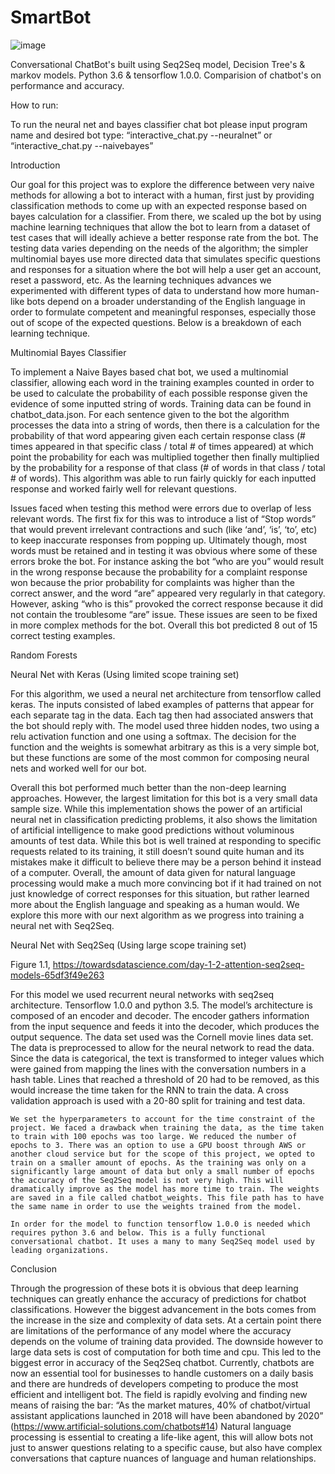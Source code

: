 # SmartBot

![image](https://user-images.githubusercontent.com/35156624/127047027-2f35a3e2-67fa-4883-82e1-9f5395ae40f8.png)
 
Conversational ChatBot's built using Seq2Seq model, Decision Tree's & markov models. Python 3.6 & tensorflow 1.0.0. Comparision of chatbot's on performance and accuracy.

How to run:
	
To run the neural net and bayes classifier chat bot please input program name and desired bot type: “interactive_chat.py --neuralnet” or “interactive_chat.py --naivebayes” 
           


Introduction

Our goal for this project was to explore the difference between very naive methods for allowing a bot to interact with a human, first just by providing classification methods to come up with an expected response based on bayes calculation for a classifier. From there, we scaled up the bot by using machine learning techniques that allow the bot to learn from a dataset of test cases that will ideally achieve a better response rate from the bot. The testing data varies depending on the needs of the algorithm; the simpler multinomial bayes use more directed data that simulates specific questions and responses for a situation where the bot will help a user get an account, reset a password, etc. As the learning techniques advances we experimented with different types of data to understand how more human-like bots depend on a broader understanding of the English language in order to formulate competent and meaningful responses, especially those out of scope of the expected questions. Below is a breakdown of each learning technique. 

Multinomial Bayes Classifier

To implement a Naive Bayes based chat bot, we used a multinomial classifier, allowing each word in the training examples counted in order to be used to calculate the probability of each possible response given the evidence of some inputted string of words. Training data can be found in chatbot_data.json. For each sentence given to the bot the algorithm processes the data into a string of words, then there is a calculation for the probability of that word appearing given each certain response class (# times appeared in that specific class / total # of times appeared) at which point the probability for each was multiplied together then finally multiplied by the probability for a response of that class (# of words in that class / total # of words). This algorithm was able to run fairly quickly for each inputted response and worked fairly well for relevant questions. 

Issues faced when testing this method were errors due to overlap of less relevant words. The first fix for this was to introduce a list of “Stop words” that would prevent irrelevant contractions and such (like ‘and’, ‘is’, ‘to’, etc) to keep inaccurate responses from popping up. Ultimately though, most words must be retained and in testing it was obvious where some of these errors broke the bot. For instance asking the bot “who are you” would result in the wrong response because the probability for a complaint response won because the prior probability for complaints was higher than the correct answer, and the word “are” appeared very regularly in that category. However, asking “who is this” provoked the correct response because it did not contain the troublesome “are” issue. These issues are seen to be fixed in more complex methods for the bot. Overall this bot predicted 8 out of 15 correct testing examples. 



Random Forests 




Neural Net with Keras (Using limited scope training set)

For this algorithm, we used a neural net architecture from tensorflow called keras. The inputs consisted of labed examples of patterns that appear for each separate tag in the data. Each tag then had associated answers that the bot should reply with. The model used three hidden nodes, two using a relu activation function and one using a softmax. The decision for the function and the weights is somewhat arbitrary as this is a very simple bot, but these functions are some of the most common for composing neural nets and worked well for our bot. 

Overall this bot performed much better than the non-deep learning approaches. However, the largest limitation for this bot is a very small data sample size. While this implementation shows the power of an artificial neural net in classification predicting problems, it also shows the limitation of artificial intelligence to make good predictions without voluminous amounts of test data. While this bot is well trained at responding to specific requests related to its training, it still doesn’t sound quite human and its mistakes make it difficult to believe there may be a person behind it instead of a computer. Overall, the amount of data given for natural language processing would make a much more convincing bot if it had trained on not just knowledge of correct responses for this situation, but rather learned more about the English language and speaking as a human would. We explore this more with our next algorithm as we progress into training a neural net with Seq2Seq. 


Neural Net with Seq2Seq (Using large scope training set)

Figure 1.1, https://towardsdatascience.com/day-1-2-attention-seq2seq-models-65df3f49e263

For this model we used recurrent neural networks with seq2seq architecture. Tensorflow 1.0.0 and python 3.5. The model’s architecture is composed of an encoder and decoder. The encoder gathers information from the input sequence and feeds it into the decoder, which produces the output sequence. The data set used was the Cornell movie lines data set. The data is preprocessed to allow for the neural network to read the data. Since the data is categorical, the text is transformed to integer values which were gained from mapping the lines with the conversation numbers in a hash table. Lines that reached a threshold of 20 had to be removed, as this would increase the time taken for the RNN to train the data. A cross validation approach is used with a 20-80 split for training and test data. 

	We set the hyperparameters to account for the time constraint of the project. We faced a drawback when training the data, as the time taken to train with 100 epochs was too large. We reduced the number of epochs to 3. There was an option to use a GPU boost through AWS or another cloud service but for the scope of this project, we opted to train on a smaller amount of epochs. As the training was only on a significantly large amount of data but only a small number of epochs the accuracy of the Seq2Seq model is not very high. This will dramatically improve as the model has more time to train. The weights are saved in a file called chatbot_weights. This file path has to have the same name in order to use the weights trained from the model. 

	In order for the model to function tensorflow 1.0.0 is needed which requires python 3.6 and below. This is a fully functional conversational chatbot. It uses a many to many Seq2Seq model used by leading organizations. 

Conclusion 

Through the progression of these bots it is obvious that deep learning techniques can greatly enhance the accuracy of predictions for chatbot classifications. However the biggest advancement in the bots comes from the increase in the size and complexity of data sets. At a certain point there are limitations of the performance of any model where the accuracy depends on the volume of training data provided. The downside however to large data sets is cost of computation for both time and cpu. This led to the biggest error in accuracy of the Seq2Seq chatbot. 
Currently, chatbots are now an essential tool for businesses to handle customers on a daily basis and there are hundreds of developers competing to produce the most efficient and intelligent bot. The field is rapidly evolving and finding new means of raising the bar: “As the market matures, 40% of chatbot/virtual assistant applications launched in 2018 will have been abandoned by 2020” (https://www.artificial-solutions.com/chatbots#14) Natural language processing is essential to creating a life-like agent, this will allow bots not just to answer questions relating to a specific cause, but also have complex conversations that capture nuances of language and human relationships. 
